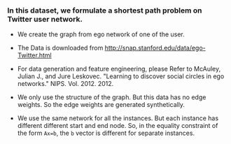 ### In this dataset, we formulate a shortest path problem on Twitter user network.
* We create the graph from ego network of one of the user.
* The Data is downloaded from http://snap.stanford.edu/data/ego-Twitter.html
* For data generation and feature engineering, please Refer to McAuley, Julian J., and Jure Leskovec. "Learning to discover social circles in ego networks." NIPS. Vol. 2012. 2012. 

* We only use the structure of the graph. But this data has no edge weights. So the edge weights are generated synthetically.

* We use the same network for all the instances. But each instance has different different start and end node. So, in the equality constraint of the form `Ax=b`, the `b` vector is different for separate instances.
